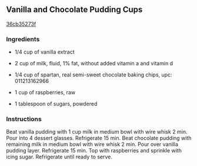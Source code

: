 ## Vanilla and Chocolate Pudding Cups

[36cb35273f](http://www.kraftrecipes.com/recipes/vanilla-chocolate-pudding-cups-173715.aspx)

### Ingredients

 - 1/4 cup of vanilla extract

 - 2 cup of milk, fluid, 1% fat, without added vitamin a and vitamin d

 - 1/4 cup of spartan, real semi-sweet chocolate baking chips, upc: 011213162966

 - 1 cup of raspberries, raw

 - 1 tablespoon of sugars, powdered

### Instructions

Beat vanilla pudding with 1 cup milk in medium bowl with wire whisk 2 min. Pour into 4 dessert glasses. Refrigerate 15 min. Beat chocolate pudding with remaining milk in medium bowl with wire whisk 2 min. Pour over vanilla pudding layer. Refrigerate 15 min. Top with raspberries and sprinkle with icing sugar. Refrigerate until ready to serve.